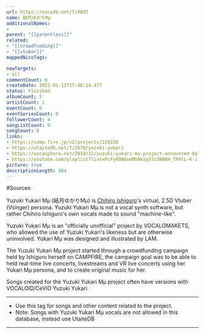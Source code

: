 ```yaml
---
url: https://vocadb.net/T/8697
name: 結月ゆかりΜμ
additionalNames: 
- 
parent: "[[parentless]]"
related:
- "[[crowdfunding]]"
- "[[vtuber]]"
mappedNicoTags:

newTargets:
- all
commentCount: 0
createDate: 2022-01-13T17:46:14.477
status: Finished
albumCount: 5
artistCount: 1
eventCount: 0
eventSeriesCount: 0
followerCount: 4
songListCount: 0
songCount: 8
links: 
- https://camp-fire.jp/v2/projects/219220
- https://utaitedb.net/T/2670/yuzuki-yukari
- https://vocasphere.net/2019/12/yuzuki-yukari-mu-project-announced-by-chihiro-ishiguro/
- https://youtube.com/playlist?list=PLFyA9NEweMhNksyS7z3WARm_TP4tL-K-i
picture: true
descriptionLength: 984
---
```


#Sources

Yuzuki Yukari Μμ (結月ゆかりΜμ) is [Chihiro Ishiguro](https://vocadb.net/Ar/53358)'s virtual, 2.5D Vtuber (Vsinger) persona. Yuzuki Yukari Μμ is not a vocal synth software, but rather Chihiro Ishiguro's own vocals made to sound "machine-like".

Yuzuki Yukari Μμ is an "officially unofficial" project by VOCALOMAKETS, who allowed the use of Yuzuki Yukari's likeness but are otherwise uninvolved. Yukari Μμ was designed and illustrated by LAM.

The Yuzuki Yukari Μμ project started through a crowdfunding campaign held by Ishiguro herself on CAMPFIRE, the campaign goal was to be able to held real-time live concerts, livestreams and VR live concerts using her Yukari Μμ persona, and to create original music for her.

Songs created for the Yuzuki Yukari Μμ project often have versions with VOCALOID/CeVIO Yuzuki Yukari.

---

* Use this tag for songs and other content related to the project.
* Note: Songs with Yuzuki Yukari Μμ vocals are not allowed in this database, instead use UtaiteDB

---


